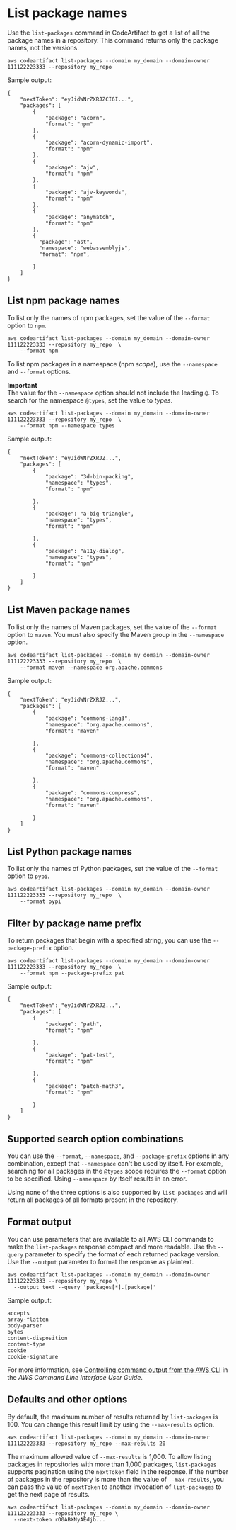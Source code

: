 # List package names<a name="list-packages"></a>

Use the `list-packages` command in CodeArtifact to get a list of all the package names in a repository\. This command returns only the package names, not the versions\.

```
aws codeartifact list-packages --domain my_domain --domain-owner 111122223333 --repository my_repo
```

Sample output:

```
{
    "nextToken": "eyJidWNrZXRJZCI6I...",
    "packages": [
        {
            "package": "acorn",
            "format": "npm"
        },
        {
            "package": "acorn-dynamic-import",
            "format": "npm"
        },
        {
            "package": "ajv",
            "format": "npm"
        },
        {
            "package": "ajv-keywords",
            "format": "npm"
        },
        {
            "package": "anymatch",
            "format": "npm"
        },
        {
          "package": "ast",
          "namespace": "webassemblyjs",
          "format": "npm",
          
        }
    ]
}
```

## List npm package names<a name="list-packages-npm"></a>

To list only the names of npm packages, set the value of the `--format` option to `npm`\.

```
aws codeartifact list-packages --domain my_domain --domain-owner 111122223333 --repository my_repo  \
    --format npm
```

To list npm packages in a namespace \(npm *scope*\), use the `--namespace` and `--format` options\.

**Important**  
The value for the `--namespace` option should not include the leading `@`\. To search for the namespace `@types`, set the value to *types*\.

```
aws codeartifact list-packages --domain my_domain --domain-owner 111122223333 --repository my_repo  \
    --format npm --namespace types
```

Sample output:

```
{
    "nextToken": "eyJidWNrZXRJZ...",
    "packages": [
        {
            "package": "3d-bin-packing",
            "namespace": "types",
            "format": "npm"

        },
        {
            "package": "a-big-triangle",
            "namespace": "types",
            "format": "npm"

        },
        {
            "package": "a11y-dialog",
            "namespace": "types",
            "format": "npm"

        }
    ]
}
```

## List Maven package names<a name="list-packages-maven"></a>

To list only the names of Maven packages, set the value of the `--format` option to `maven`\. You must also specify the Maven group in the `--namespace` option\.

```
aws codeartifact list-packages --domain my_domain --domain-owner 111122223333 --repository my_repo  \
    --format maven --namespace org.apache.commons
```

Sample output:

```
{
    "nextToken": "eyJidWNrZXRJZ...",
    "packages": [
        {
            "package": "commons-lang3",
            "namespace": "org.apache.commons",
            "format": "maven"

        },
        {
            "package": "commons-collections4",
            "namespace": "org.apache.commons",
            "format": "maven"

        },
        {
            "package": "commons-compress",
            "namespace": "org.apache.commons",
            "format": "maven"

        }
    ]
}
```

## List Python package names<a name="list-packages-python"></a>

To list only the names of Python packages, set the value of the `--format` option to `pypi`\.

```
aws codeartifact list-packages --domain my_domain --domain-owner 111122223333 --repository my_repo  \
    --format pypi
```

## Filter by package name prefix<a name="list-packages-package-prefix"></a>

 To return packages that begin with a specified string, you can use the `--package-prefix` option\. 

```
aws codeartifact list-packages --domain my_domain --domain-owner 111122223333 --repository my_repo  \
    --format npm --package-prefix pat
```

Sample output:

```
{
    "nextToken": "eyJidWNrZXRJZ...",
    "packages": [
        {
            "package": "path",
            "format": "npm"

        },
        {
            "package": "pat-test",
            "format": "npm"

        },
        {
            "package": "patch-math3",
            "format": "npm"

        }
    ]
}
```

## Supported search option combinations<a name="list-packages-option-combinations"></a>

You can use the `--format`, `--namespace`, and `--package-prefix` options in any combination, except that `--namespace` can't be used by itself\. For example, searching for all packages in the `@types` scope requires the `--format` option to be specified\. Using `--namespace` by itself results in an error\. 

 Using none of the three options is also supported by `list-packages` and will return all packages of all formats present in the repository\. 

## Format output<a name="list-packages-format-output"></a>

 You can use parameters that are available to all AWS CLI commands to make the `list-packages` response compact and more readable\. Use the `--query` parameter to specify the format of each returned package version\. Use the `--output` parameter to format the response as plaintext\. 

```
aws codeartifact list-packages --domain my_domain --domain-owner 111122223333 --repository my_repo \
  --output text --query 'packages[*].[package]'
```

Sample output:

```
accepts
array-flatten
body-parser
bytes
content-disposition
content-type
cookie
cookie-signature
```

 For more information, see [Controlling command output from the AWS CLI](https://docs.aws.amazon.com/cli/latest/userguide/cli-usage-output.html) in the *AWS Command Line Interface User Guide*\. 

## Defaults and other options<a name="list-packages-defaults-options"></a>

 By default, the maximum number of results returned by `list-packages` is 100\. You can change this result limit by using the `--max-results` option\.

```
aws codeartifact list-packages --domain my_domain --domain-owner 111122223333 --repository my_repo --max-results 20
```

The maximum allowed value of `--max-results` is 1,000\. To allow listing packages in repositories with more than 1,000 packages, `list-packages` supports pagination using the `nextToken` field in the response\. If the number of packages in the repository is more than the value of `--max-results`, you can pass the value of `nextToken` to another invocation of `list-packages` to get the next page of results\.

```
aws codeartifact list-packages --domain my_domain --domain-owner 111122223333 --repository my_repo \
  --next-token rO0ABXNyAEdjb...
```